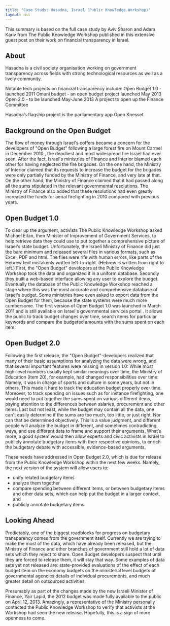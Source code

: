 ```yaml
---
title: "Case Study: Hasadna, Israel (Public Knowledge Workshop)"
layout: osi
---
```


This summary is based on the full case study by Aviv Sharon and Adam Kariv from The Public Knowledge Workshop published in this extensive guest post on their work on financial transparency in Israel.

## About
Hasadna is a civil society organisation working on government transparency across fields with strong technological resources as well as a lively community. 

Notable tech projects on financial transparency include: 
Open Budget 1.0 - launched 2011
Omuni budget - an open budget project launched May 2013
Open 2.0 - to be launched May-June 2013 
A project to open up the Finance Committee 

Hasadna’s flagship project is the parliamentary app Open Knesset.

## Background on the Open Budget
The flow of money through Israel's coffers became a concern for the developers of "Open Budget" following a large forest fire on Mount Carmel in December 2010 , the deadliest and most widespread fire Israel had ever seen. After the fact, Israel's ministries of Finance and Interior blamed each other for having neglected the fire brigades. On the one hand, the Ministry of Interior claimed that its requests to increase the budget for the brigades were only partially funded by the Ministry of Finance, and very late at that. On the other hand, the Ministry of Finance claimed that it had passed along all the sums stipulated in the relevant governmental resolutions. The Ministry of Finance also added that these resolutions had even greatly increased the funds for aerial firefighting in 2010 compared with previous years.

## Open Budget 1.0
To clear up the argument, activists The Public Knowledge Workshop  asked Michael Eitan, then Minister of Improvement of Government Services, to help retrieve data they could use to put together a comprehensive picture of Israel's state budget. Unfortunately, the Israeli Ministry of Finance did just the bare minimum and released several files in various formats, such as Excel, PDF and html. The files were rife with human errors, like parts of the Hebrew text mistakenly written left-to-right. (Hebrew is written from right to left.)
First, the "Open Budget" developers at the Public Knowledge Workshop took the data and organized it in a uniform database. Secondly they built a web-based interface allowing any user to explore the budget. Eventually the database of the Public Knowledge Workshop reached a stage where this was the most accurate and comprehensive database of Israel's budget. Some ministries have even asked to export data from the Open Budget for them, because the state systems were much more cumbersome.
The first version of Open Budget 1.0  was launched in March 2011 and is still available on Israel's governmental services portal . It allows the public to track budget changes over time, search items for particular keywords and compare the budgeted amounts with the sums spent on each item.

## Open Budget 2.0
Following the first release, the "Open Budget"-developers realized that many of their basic assumptions for analyzing the data were wrong, and that several important features were missing in version 1.0:
While most high-level numbers usually kept similar meanings over time, the Ministry of Education (Item 20), for example, had changed responsibilities over time: Namely, it was in charge of sports and culture in some years, but not in others. This made it hard to track the education budget properly over time. 
Moreover, to track spending on issues such as for instance firefighting, one would need to put together the sums spent on various different items, paying attention to the differences between salaries, procurement and other items.
Last but not least, while the budget may contain all the data, one can't easily determine if the sums are too much, too little, or just right. Nor can that be determined objectively. This is a value judgment, and different people will analyze the budget in different, and sometimes contradicting, ways, and use different data to frame and support their arguments. What’s more, a good system would then allow experts and civic activists in Israel to publicly annotate budgetary items with their respective opinions, to enrich the budgetary debate with accessible, evidence-based arguments.

These needs have addressed in Open Budget 2.0, which is due for release from the Public Knowledge Workshop within the next few weeks. Namely, the next version of the system will allow users to:
- unify related budgetary items
- analyze them together
- compare spending between different items, or between budgetary items and other data sets, which can help put the budget in a larger context, and
- publicly annotate budgetary items.

## Looking Ahead
Predictably, one of the biggest roadblocks for progress on budgetary transparency comes from the government itself. Currently we are trying to make the most of the data, which have already been released, but the Ministry of Finance and other branches of government still hold a lot of data sets which they reject to share. Open Budget developers suspect that until they are forced to release them, it will stay that way. Some examples of data sets yet not released are:
state-provided evaluations of the effect of each budget item on the economy
budgets on the ministerial level
budgets of governmental agencies
details of individual procurements, and
much greater detail on outsourced activities.

Presumably as part of the changes made by the new Israeli Minister of Finance, Yair Lapid, the 2012 budget was made fully available  to the public on April 12, 2013. Amazingly, a representative of the Ministry personally contacted the Public Knowledge Workshop to verify that activists at the Workshop had seen the new release. Hopefully, this is a sign of more openness to come.


